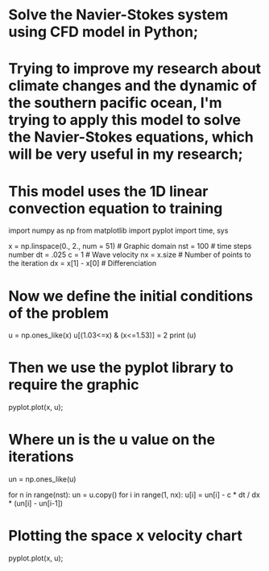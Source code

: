 # Solve the Navier-Stokes system using CFD model in Python;
# Trying to improve my research about climate changes and the dynamic of the southern pacific ocean, I'm trying to apply this model to solve the Navier-Stokes equations, which will be very useful in my research;
# This model uses the 1D linear convection equation to training

import numpy as np
from matplotlib import pyplot
import time, sys

x = np.linspace(0., 2., num = 51) # Graphic domain
nst = 100 # time steps number
dt = .025
c = 1 # Wave velocity
nx = x.size # Number of points to the iteration
dx = x[1] - x[0] # Differenciation

# Now we define the initial conditions of the problem
u = np.ones_like(x)
u[(1.03<=x) & (x<=1.53)] = 2
print (u)

# Then we use the pyplot library to require the graphic
pyplot.plot(x, u);
# Where un is the u value on the iterations
un = np.ones_like(u)

for n in range(nst):
    un = u.copy()
    for i in range(1, nx):
        u[i] = un[i] - c * dt / dx * (un[i] - un[i-1])

# Plotting the space x velocity chart
pyplot.plot(x, u);
